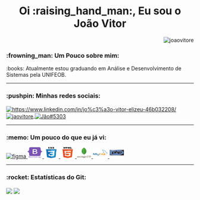 <h1 align="center">Oi :raising_hand_man:, Eu sou o João Vitor</h1>

<p align="right"> <img src="https://komarev.com/ghpvc/?username=joaovitore&label=Profile%20views&color=0e75b6&style=flat" alt="joaovitore" /> </p>

<h3 align="left">:frowning_man: Um Pouco sobre mim:</h3>

<p align="left"> :books: Atualmente estou graduando em Análise e Desenvolvimento de Sistemas pela UNIFEOB.</p>

<hr>

<h3 align="left">:pushpin: Minhas redes sociais:</h3>

<p align="left">
  
  <a href="https://www.linkedin.com/in/jo%C3%A3o-vitor-elizeu-46b032208/" target="blank">
    <img align="center" src="https://raw.githubusercontent.com/rahuldkjain/github-profile-readme-generator/master/src/images/icons/Social/linked-in-alt.svg" alt="https://www.linkedin.com/in/jo%c3%a3o-vitor-elizeu-46b032208/" height="30" width="40" />
  </a>
  
  <a href="https://instagram.com/jaovitore" target="blank">
    <img align="center" src="https://raw.githubusercontent.com/rahuldkjain/github-profile-readme-generator/master/src/images/icons/Social/instagram.svg" alt="jaovitore" height="30" width="40" />
  </a>
  
  <a href="https://discord.gg/Jão#5303" target="blank">
    <img align="center" src="https://raw.githubusercontent.com/rahuldkjain/github-profile-readme-generator/master/src/images/icons/Social/discord.svg" alt="Jão#5303" height="30" width="40" />
  </a>
 
</p>

<hr>

<h3 align="left">:memo: Um pouco do que eu já vi:</h3>

<p align="left"> 
  <a href="https://www.figma.com/" target="_blank" rel="noreferrer"> 
    <img src="https://www.vectorlogo.zone/logos/figma/figma-icon.svg" alt="figma" width="40" height="30" /> 
  </a> 
  
  <a href="https://getbootstrap.com" target="_blank" rel="noreferrer"> 
    <img src="https://raw.githubusercontent.com/devicons/devicon/master/icons/bootstrap/bootstrap-plain-wordmark.svg" alt="bootstrap" width="40" height="30" /> 
  </a>
  
  <a href="https://www.w3schools.com/css/" target="_blank" rel="noreferrer"> 
    <img src="https://raw.githubusercontent.com/devicons/devicon/master/icons/css3/css3-original-wordmark.svg" alt="css3" width="40" height="30" /> 
  </a> 
  <a href="https://www.w3.org/html/" target="_blank" rel="noreferrer"> 
    <img src="https://raw.githubusercontent.com/devicons/devicon/master/icons/html5/html5-original-wordmark.svg" alt="html5" width="40" height="30" /> 
  </a> 
  
  <a href="https://www.mongodb.com/" target="_blank" rel="noreferrer"> 
    <img src="https://raw.githubusercontent.com/devicons/devicon/master/icons/mongodb/mongodb-original-wordmark.svg" alt="mongodb" width="40" height="30" /> 
  </a> 
  
  <a href="https://www.mysql.com/" target="_blank" rel="noreferrer"> 
    <img src="https://raw.githubusercontent.com/devicons/devicon/master/icons/mysql/mysql-original-wordmark.svg" alt="mysql" width="40" height="30" /> 
  </a> 
  
  <a href="https://www.php.net" target="_blank" rel="noreferrer"> 
    <img src="https://raw.githubusercontent.com/devicons/devicon/master/icons/php/php-original.svg" alt="php" width="40" height="30" /> 
  </a> 
  
</p>

<hr>

<h3 align="left">:rocket: Estatísticas do Git:</h3>

<img align="center" src="https://github-readme-stats.vercel.app/api/top-langs/?username=JoaoVitorE&layout=compact&theme=swift&title_color=F05338">

<img align="center" src="https://github-readme-stats.vercel.app/api?username=JoaoVitorE&show_icons=true&theme=swift&locale=pt-br&layout=compact&title_color=F05338">
